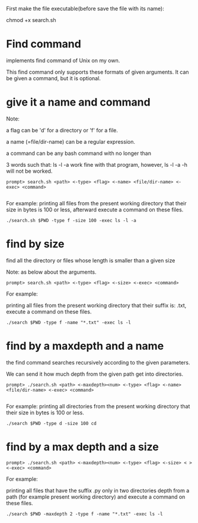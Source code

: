 First make the file executable(before save the file with its name): 

chmod +x search.sh

# Find command

implements find command of Unix on my own.

This find command only supports these formats of given arguments.
It can be given a command, but it is optional.

# give it a name and command
 
Note:

a flag can be 'd' for a directory or 'f' for a file.

a name (=file/dir-name) can be a regular expression.

a command can be any bash command with no longer than 

3 words such that: ls -l -a work fine with that program, however, ls -l 
-a -h will not be worked. 

```
prompt> search.sh <path> <-type> <flag> <-name> <file/dir-name> <-exec> <command>
  
```
For example:
printing all files from the present working directory that their size in bytes is 100 or less, afterward execute a command on these files.

```
./search.sh $PWD -type f -size 100 -exec ls -l -a 
```
# find by size

find all the directory or files whose length is smaller than a given size

Note: as below about the arguments.

```
prompt> search.sh <path> <-type> <flag> <-size> <-exec> <command>
```
For example:


 printing all files from the present working directory that their suffix is: .txt,
    execute a command on these files.
    
```
./search $PWD -type f -name "*.txt" -exec ls -l
```
 
# find by a maxdepth and a name

the find command searches recursively according to the given parameters.

We can send it how much depth from the given path get into 
directories.

```
prompt> ./search.sh <path> <-maxdepth><num> <-type> <flag> <-name> <file/dir-name> <-exec> <command>
  
``` 

For example:
printing all directories from the present working directory that their size in bytes is 100 or less.


```
./search $PWD -type d -size 100 cd
```

# find by a max depth and a size 


```
prompt> ./search.sh <path> <-maxdepth><num> <-type> <flag> <-size> < > <-exec> <command>
```

For example:

 printing all files that have the suffix .py only in two directories depth from a path (for example present working directory) and execute a command on these files.

```
./search $PWD -maxdepth 2 -type f -name "*.txt" -exec ls -l
```
